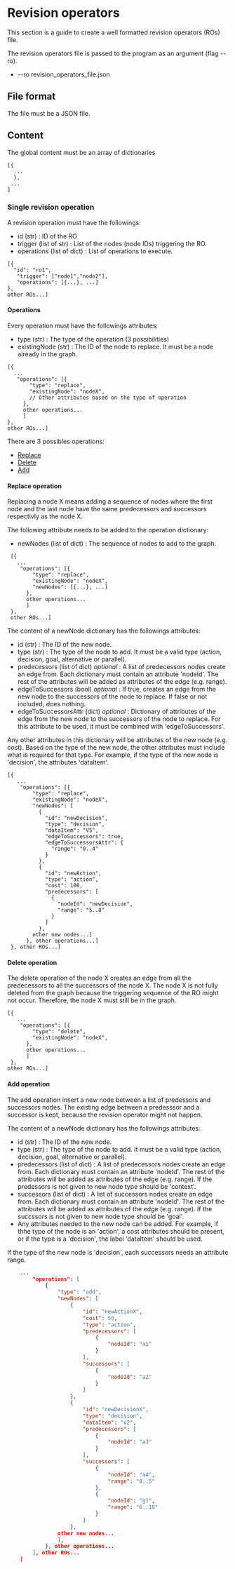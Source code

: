 # Revision operators

This section is a guide to create a well formatted revision operators (ROs) file.

The revision operators file is passed to the program as an argument (flag --ro).
- --ro revision_operators_file.json

## File format
The file must be a JSON file.

## Content
The global content must be an array of dictionaries
```
[{
  ...
  },
 ...
]
```
### Single revision operation
A revision operation must have the followings:
- id (str) : ID of the RO
- trigger (list of str) : List of the nodes (node IDs) triggering the RO.
- operations (list of dict) : List of operations to execute.

```
[{
  "id": "ro1",
   "trigger": ["node1","node2"],
   "operations": [{...}, ...]
},
other ROs...]
```

#### Operations
Every operation must have the followings attributes:
- type (str) : The type of the operation (3 possibilities)
- existingNode (str) : The ID of the node to replace. It must be a node already in the graph.

```
[{
  ...
   "operations": [{
       "type": "replace",
       "existingNode": "nodeX",
       // Other attributes based on the type of operation
     },
     other operations...
     ]
},
other ROs...]
```

 There are 3 possibles operations:
 - [Replace](#Replace-operation)
 - [Delete](#Delete-operation)
 - [Add](#Add-operation)


 #### Replace operation

 Replacing a node X means adding a sequence of nodes where the first node and the last node have the same predecessors and successors respectivly as the node X.

 The following attribute needs to be added to the operation dictionary:

 - newNodes (list of dict) : The sequence of nodes to add to the graph.

```
 [{
   ...
    "operations": [{
        "type": "replace",
        "existingNode": "nodeX",
        "newNodes": [{...}, ...]
      },
      other operations...
      ]
 },
 other ROs...]
```
The content of a newNode dictionary has the followings attributes:
- id (str) : The ID of the new node.
- type (str) : The type of the node to add. It must be a valid type (action, decision, goal, alternative or parallel).
- predecessors (list of dict) *optional* : A list of predecessors nodes create an edge from. Each dictionary must contain an attribute 'nodeId'. The rest of the attributes will be added as attributes of the edge (e.g. range).
- edgeToSuccessors (bool) *optional* : If true, creates an edge from the new node to the successors of the node to replace. If false or not included, does nothing.
- edgeToSuccessorsAttr (dict) *optional* : Dictionary of attributes of the edge from the new node to the successors of the node to replace. For this attribute to be used, it must be combined with 'edgeToSuccessors'.

Any other attributes in this dictionary will be attributes of the new node (e.g. cost). Based on the type of the new node, the other attributes must include what is required for that type. For example, if the type of the new node is 'decision', the attributes 'dataItem'.

```
[{
   ...
    "operations": [{
        "type": "replace",
        "existingNode": "nodeX",
        "newNodes": [
          {
            "id": "newDecision",
            "type": "decision",
            "dataItem": "V5",
            "edgeToSuccessors": true,
            "edgeToSuccessorsAttr": {
              "range": "0..4"
            }
          },
          {
            "id": "newAction",
            "type": "action",
            "cost": 100,
            "predecessors": [
              {
                "nodeId": "newDecision",
                "range": "5..8"
              }
            ]
          },
        other new nodes...]
      }, other operations...]
 }, other ROs...]
```


 #### Delete operation
 The delete operation of the node X creates an edge from all the predecessors to all the successors of the node X. The node X is not fully deleted from the graph because the triggering sequence of the RO might not occur. Therefore, the node X must still be in the graph.

```
[{
   ...
    "operations": [{
        "type": "delete",
        "existingNode": "nodeX",
      },
      other operations...
      ]
 },
other ROs...]
```

#### Add operation
The add operation insert a new node between a list of predessors and successors nodes. The existing edge between a predesssor and a successor is kept, because the revision operator might not happen.


The content of a newNode dictionary has the followings attributes:
- id (str) : The ID of the new node.
- type (str) : The type of the node to add. It must be a valid type (action, decision, goal, alternative or parallel).
- predecessors (list of dict) : A list of predecessors nodes create an edge from. Each dictionary must contain an attribute 'nodeId'. The rest of the attributes will be added as attributes of the edge (e.g. range). If the predessors is not given to new node type should be 'context'.
- successors (list of dict) : A list of successors nodes create an edge from. Each dictionary must contain an attribute 'nodeId'. The rest of the attributes will be added as attributes of the edge (e.g. range). If the succssors is not given to new node type should be 'goal'.
- Any attributes needed to the new node can be added. For example, if thhe type of the node is an 'action', a cost attributes should be present, or if the type is a 'decision', the label 'dataItem' should be used.

If the type of the new node is 'decision', each successors needs an attribute range.


```JSON
    ...
        "operations": [
            {
                "type": "add",
                "newNodes": [
                    {
                        "id": "newActionX",
                        "cost": 50,
                        "type": "action",
                        "predecessors": [
                            {
                                "nodeId": "a1"
                            }
                        ],
                        "successors": [
                            {
                                "nodeId": "a2"
                            }
                        ]
                    },
                    {
                        "id": "newDecisionX",
                        "type": "decision",
                        "dataItem": "v2",
                        "predecessors": [
                            {
                                "nodeId": "a3"
                            }
                        ],
                        "successors": [
                            {
                                "nodeId": "a4",
                                "range": "0..5"
                            },
                            {
                                "nodeId": "g1",
                                "range": "6..10"
                            }
                        ]
                    },
                other new nodes...
                ],
            }, other operations...
        ], other ROs...
    ]

```